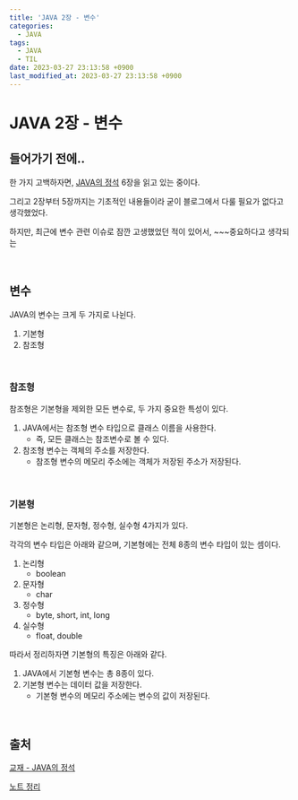 ```yaml
---
title: 'JAVA 2장 - 변수'
categories:
  - JAVA
tags:
  - JAVA
  - TIL
date: 2023-03-27 23:13:58 +0900
last_modified_at: 2023-03-27 23:13:58 +0900
---
```


# JAVA 2장 - 변수

## 들어가기 전에..

한 가지 고백하자면, [JAVA의 정석](http://www.kyobobook.co.kr/product/detailViewKor.laf?ejkGb=KOR&mallGb=KOR&barcode=9788994492032&orderClick=LEa&Kc=) 6장을 읽고 있는 중이다.

그리고 2장부터 5장까지는 기초적인 내용들이라 굳이 블로그에서 다룰 필요가 없다고 생각했었다.

하지만, 최근에 변수 관련 이슈로 잠깐 고생했었던 적이 있어서, ~~~중요하다고 생각되는

<br>

## 변수

JAVA의 변수는 크게 두 가지로 나뉜다.

1. 기본형
2. 참조형

<br>

### 참조형

참조형은 기본형을 제외한 모든 변수로, 두 가지 중요한 특성이 있다.

1. JAVA에서는 참조형 변수 타입으로 클래스 이름을 사용한다.
   - 즉, 모든 클래스는 참조변수로 볼 수 있다.
2. 참조형 변수는 객체의 주소를 저장한다.
   - 참조형 변수의 메모리 주소에는 객체가 저장된 주소가 저장된다.

<br>

### 기본형

기본형은 논리형, 문자형, 정수형, 실수형 4가지가 있다.

각각의 변수 타입은 아래와 같으며, 기본형에는 전체 8종의 변수 타입이 있는 셈이다.

1. 논리형
   - boolean
2. 문자형
   - char
3. 정수형
   - byte, short, int, long
4. 실수형
   - float, double

따라서 정리하자면 기본형의 특징은 아래와 같다.

1. JAVA에서 기본형 변수는 총 8종이 있다.
2. 기본형 변수는 데이터 값을 저장한다.
   - 기본형 변수의 메모리 주소에는 변수의 값이 저장된다.

<br>

## 출처

[교재 - JAVA의 정석](http://www.kyobobook.co.kr/product/detailViewKor.laf?ejkGb=KOR&mallGb=KOR&barcode=9788994492032&orderClick=LEa&Kc=)

[노트 정리](https://github.com/CodeJin19/JAVA/blob/master/02_Variable2.md)
